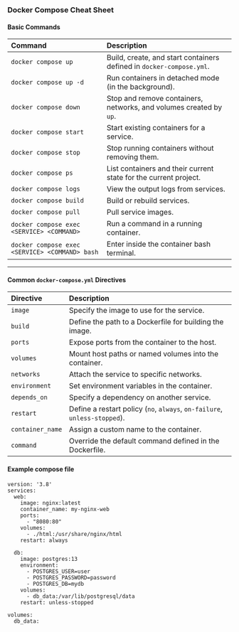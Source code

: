 ### Docker Compose Cheat Sheet

#### Basic Commands

| Command | Description |
|:---|:---|
| `docker compose up` | Build, create, and start containers defined in `docker-compose.yml`. |
| `docker compose up -d` | Run containers in detached mode (in the background). |
| `docker compose down` | Stop and remove containers, networks, and volumes created by `up`. |
| `docker compose start` | Start existing containers for a service. |
| `docker compose stop` | Stop running containers without removing them. |
| `docker compose ps` | List containers and their current state for the current project. |
| `docker compose logs` | View the output logs from services. |
| `docker compose build` | Build or rebuild services. |
| `docker compose pull` | Pull service images. |
| `docker compose exec <SERVICE> <COMMAND>` | Run a command in a running container. |
| `docker compose exec <SERVICE> <COMMAND> bash` | Enter inside the container bash terminal. |

***

#### Common `docker-compose.yml` Directives

| Directive | Description |
|:---|:---|
| `image` | Specify the image to use for the service. |
| `build` | Define the path to a Dockerfile for building the image. |
| `ports` | Expose ports from the container to the host. |
| `volumes` | Mount host paths or named volumes into the container. |
| `networks` | Attach the service to specific networks. |
| `environment` | Set environment variables in the container. |
| `depends_on` | Specify a dependency on another service. |
| `restart` | Define a restart policy (`no`, `always`, `on-failure`, `unless-stopped`). |
| `container_name` | Assign a custom name to the container. |
| `command` | Override the default command defined in the Dockerfile. |

#### Example compose file

```
version: '3.8'
services:
  web:
    image: nginx:latest
    container_name: my-nginx-web
    ports:
      - "8080:80"
    volumes:
      - ./html:/usr/share/nginx/html
    restart: always

  db:
    image: postgres:13
    environment:
      - POSTGRES_USER=user
      - POSTGRES_PASSWORD=password
      - POSTGRES_DB=mydb
    volumes:
      - db_data:/var/lib/postgresql/data
    restart: unless-stopped

volumes:
  db_data:
```